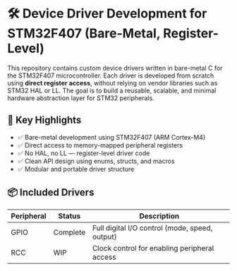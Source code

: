 # 🛠️ Device Driver Development for STM32F407 (Bare-Metal, Register-Level)

This repository contains custom device drivers written in bare-metal C for the STM32F407 microcontroller. Each driver is developed from scratch using **direct register access**, without relying on vendor libraries such as STM32 HAL or LL. The goal is to build a reusable, scalable, and minimal hardware abstraction layer for STM32 peripherals.

## 📌 Key Highlights

- ✅ Bare-metal development using STM32F407 (ARM Cortex-M4)
- ✅ Direct access to memory-mapped peripheral registers
- ✅ No HAL, no LL — register-level driver code
- ✅ Clean API design using enums, structs, and macros
- ✅ Modular and portable driver structure

## 📦 Included Drivers

| Peripheral | Status     | Description                                      |
|------------|------------|--------------------------------------------------|
| GPIO       |  Complete  | Full digital I/O control (mode, speed, output)  |
| RCC        |    WIP     | Clock control for enabling peripheral access    |

